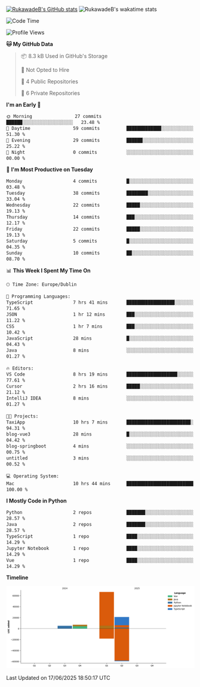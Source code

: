 
[![RukawadeB's GitHub stats](https://github-readme-stats.vercel.app/api?username=RukawadeB&hide=prs&show_icons=true&theme=omni)](https://github.com/anuraghazra/github-readme-stats)
![RukawadeB's wakatime stats](https://github-readme-stats.vercel.app/api/wakatime?username=RukawadeB)

<!--START_SECTION:waka-->
![Code Time](http://img.shields.io/badge/Code%20Time-491%20hrs%2055%20mins-blue)

![Profile Views](http://img.shields.io/badge/Profile%20Views-28-blue)

**🐱 My GitHub Data** 

> 📦 8.3 kB Used in GitHub's Storage 
 > 
> 🚫 Not Opted to Hire
 > 
> 📜 4 Public Repositories 
 > 
> 🔑 6 Private Repositories 
 > 
**I'm an Early 🐤** 

```text
🌞 Morning                27 commits          ██████░░░░░░░░░░░░░░░░░░░   23.48 % 
🌆 Daytime                59 commits          █████████████░░░░░░░░░░░░   51.30 % 
🌃 Evening                29 commits          ██████░░░░░░░░░░░░░░░░░░░   25.22 % 
🌙 Night                  0 commits           ░░░░░░░░░░░░░░░░░░░░░░░░░   00.00 % 
```
📅 **I'm Most Productive on Tuesday** 

```text
Monday                   4 commits           █░░░░░░░░░░░░░░░░░░░░░░░░   03.48 % 
Tuesday                  38 commits          ████████░░░░░░░░░░░░░░░░░   33.04 % 
Wednesday                22 commits          █████░░░░░░░░░░░░░░░░░░░░   19.13 % 
Thursday                 14 commits          ███░░░░░░░░░░░░░░░░░░░░░░   12.17 % 
Friday                   22 commits          █████░░░░░░░░░░░░░░░░░░░░   19.13 % 
Saturday                 5 commits           █░░░░░░░░░░░░░░░░░░░░░░░░   04.35 % 
Sunday                   10 commits          ██░░░░░░░░░░░░░░░░░░░░░░░   08.70 % 
```


📊 **This Week I Spent My Time On** 

```text
🕑︎ Time Zone: Europe/Dublin

💬 Programming Languages: 
TypeScript               7 hrs 41 mins       ██████████████████░░░░░░░   71.65 % 
JSON                     1 hr 12 mins        ███░░░░░░░░░░░░░░░░░░░░░░   11.22 % 
CSS                      1 hr 7 mins         ███░░░░░░░░░░░░░░░░░░░░░░   10.42 % 
JavaScript               28 mins             █░░░░░░░░░░░░░░░░░░░░░░░░   04.43 % 
Java                     8 mins              ░░░░░░░░░░░░░░░░░░░░░░░░░   01.27 % 

🔥 Editors: 
VS Code                  8 hrs 19 mins       ███████████████████░░░░░░   77.61 % 
Cursor                   2 hrs 16 mins       █████░░░░░░░░░░░░░░░░░░░░   21.12 % 
IntelliJ IDEA            8 mins              ░░░░░░░░░░░░░░░░░░░░░░░░░   01.27 % 

🐱‍💻 Projects: 
TaxiApp                  10 hrs 7 mins       ████████████████████████░   94.31 % 
blog-vue3                28 mins             █░░░░░░░░░░░░░░░░░░░░░░░░   04.42 % 
blog-springboot          4 mins              ░░░░░░░░░░░░░░░░░░░░░░░░░   00.75 % 
untitled                 3 mins              ░░░░░░░░░░░░░░░░░░░░░░░░░   00.52 % 

💻 Operating System: 
Mac                      10 hrs 44 mins      █████████████████████████   100.00 % 
```

**I Mostly Code in Python** 

```text
Python                   2 repos             ███████░░░░░░░░░░░░░░░░░░   28.57 % 
Java                     2 repos             ███████░░░░░░░░░░░░░░░░░░   28.57 % 
TypeScript               1 repo              ████░░░░░░░░░░░░░░░░░░░░░   14.29 % 
Jupyter Notebook         1 repo              ████░░░░░░░░░░░░░░░░░░░░░   14.29 % 
Vue                      1 repo              ████░░░░░░░░░░░░░░░░░░░░░   14.29 % 
```



**Timeline**

![Lines of Code chart](https://raw.githubusercontent.com/RukawadeB/RukawadeB/main/assets/bar_graph.png)


 Last Updated on 17/06/2025 18:50:17 UTC
<!--END_SECTION:waka-->



